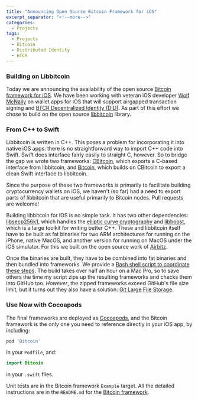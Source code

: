 ```yaml
---
title: "Announcing Open Source Bitcoin Framework for iOS"
excerpt_separator: "<!--more-->"
categories:
  - Projects
tags:
  - Projects
  - Bitcoin
  - Distributed Identity
  - BTCR
---
```


### Building on Libbitcoin

Today we are announcing the availability of the open source [Bitcoin framework for iOS](https://github.com/BlockchainCommons/iOS-Bitcoin). We have been working with veteran iOS developer [Wolf McNally](https://wolfmcnally.com/125/announcing-open-source-bitcoin-framework-for-ios/) on wallet apps for iOS that will support airgapped transaction signing and [BTCR Decentralized Identity (DID)](https://w3c-ccg.github.io/didm-btcr/). As part of this effort we chose to build on the open source [libbitcoin](https://libbitcoin.org/) library.

<!--more-->

### From C++ to Swift

Libbitcoin is written in C++. This poses a problem for incorporating it into native iOS apps: there is no straightforward way to import C++ code into Swift. Swift does interface fairly easily to straight C, however. So to bridge the gap we wrote two frameworks: [CBitcoin](https://github.com/BlockchainCommons/iOS-CBitcoin), which exports a C-based interface from libbitcoin, and [Bitcoin](https://github.com/BlockchainCommons/iOS-Bitcoin), which builds on CBitcoin to export a clean Swift interface to libbitcoin.

Since the purpose of these two frameworks is primarily to facilitate building cryptocurrency wallets on iOS, we haven't (so far) had a need to export parts of libbitcoin that are useful primarily to Bitcoin nodes. Pull requests are welcome!

Building libbitcoin for iOS is no simple task. It has two other dependencies: [libsecp256k1](https://github.com/bitcoin-core/secp256k1), which handles the [elliptic curve cryptography](https://en.wikipedia.org/wiki/Elliptic-curve_cryptography) and [libboost](https://www.boost.org/), which is a large toolkit for writing better C++. These and libbitcoin itself have to be built as fat binaries for two ARM architectures for running on the iPhone, native MacOS, and another version for running on MacOS under the iOS simulator. For this we built on the open source work of [Airbitz](https://en.bitcoin.it/wiki/Airbitz).

Once the binaries are built, they have to be combined into fat binaries and then bundled into frameworks. We provide a [Bash shell script to coordinate these steps](https://github.com/BlockchainCommons/iOS-CBitcoin/blob/master/build_frameworks.sh). The build takes over half an hour on a Mac Pro, so to save others the time my script zips up the resulting frameworks and checks them into GitHub too. _However_, the zipped frameworks exceed GitHub's file size limit, but it turns out they also have a solution: [Git Large File Storage](https://git-lfs.github.com/).

### Use Now with Cocoapods

The final frameworks are deployed as [Cocoapods](https://cocoapods.org/), and the Bitcoin framework is the only one you need to reference directly in your iOS app, by including:

```ruby
pod 'Bitcoin'
```

in your `Podfile`, and:

```swift
import Bitcoin
```

in your `.swift` files.

Unit tests are in the Bitcoin framework `Example` target. All the detailed instructions are in the `README.md` for the [Bitcoin framework](https://github.com/BlockchainCommons/iOS-Bitcoin).
